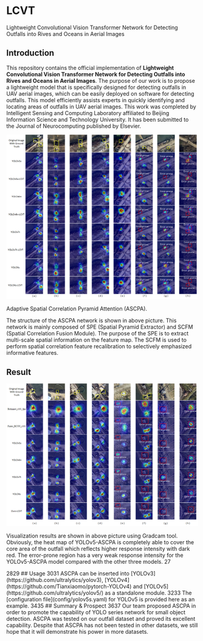 # LCVT
Lightweight Convolutional Vision Transformer Network for Detecting Outfalls into Rives and Oceans in Aerial Images


## Introduction


This repository contains the official implementation of **Lightweight Convolutional Vision Transformer Network for Detecting Outfalls into Rives and Oceans in Aerial Images**. The purpose of our work is to propose a lightweight model that is specifically designed for detecting outfalls in UAV aerial images, which can be easily deployed on software for detecting outfalls. This model efficiently assists experts in quickly identifying and locating areas of outfalls in UAV aerial images. This work was completed by Intelligent Sensing and Computing Laboratory affiliated to Beijing Information Science and Technology University. It has been submitted to the Journal of Neurocomputing published by Elsevier.

<p align="center">
    <img src="https://github.com/ISCLab-Bistu/LCVT/blob/main/image/vis2.jpg" />
</p>



<p align = "center">

Adaptive Spatial Correlation Pyramid Attention (ASCPA). 

</p>



The structure of the ASCPA network is shown in above picture. This network is mainly composed of SPE (Spatial Pyramid Extractor) and SCFM (Spatial Correlation Fusion Module). The purpose of the SPE is to extract multi-scale spatial information on the feature map. The SCFM is used to perform spatial correlation feature recalibration to selectively emphasized informative features. 







## Result




<p align="center">
    <img src="https://github.com/ISCLab-Bistu/LCVT/blob/main/image/vis1.jpg" />
</p>

<p align = "center">

Visualization results are shown in above picture using Gradcam tool. Obviously, the heat map of YOLOv5-ASCPA is completely able to cover the core area of the outfall which reflects higher response intensity with dark red. The error-prone region has a very weak response intensity for the YOLOv5-ASCPA model compared with the other three models.
27
</p>
28
​
29
## Usage
30
​
31
ASCPA can be inserted into [YOLOv3](https://github.com/ultralytics/yolov3), [YOLOv4](https://github.com/Tianxiaomo/pytorch-YOLOv4) and [YOLOv5](https://github.com/ultralytics/yolov5/) as a standalone module.
32
​
33
The [configuration file](config/yolov5s.yaml) for YOLOv5 is provided here as an example.
34
​
35
## Summary & Prospect
36
​
37
Our team proposed ASCPA in order to promote the capability of YOLO series network for small object detection. ASCPA was tested on our outfall dataset and proved its excellent capability. Despite that ASCPA has not been tested in other datasets, we still hope that it will demonstrate his power in more datasets.
